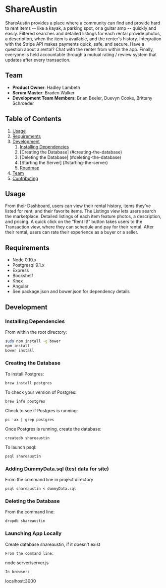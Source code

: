 # ShareAustin

ShareAustin provides a place where a community can find and provide hard to rent items -- like a kayak, a parking spot, or a guitar amp -- quickly and easily. Filtered searches and detailed listings for each rental provide photos, a description, when the item is available, and the renter's history. Integration with the Stripe API makes payments quick, safe, and secure. Have a question about a rental? Chat with the renter from within the app. Finally, everyone is held accountable through a mutual rating / review system that updates after every transaction.

## Team

  - __Product Owner__: Hadley Lambeth
  - __Scrum Master__: Braden Walker
  - __Development Team Members__: Brian Beeler, Duevyn Cooke, Brittany Schroeder

## Table of Contents

1. [Usage](#Usage)
1. [Requirements](#requirements)
1. [Development](#development)
    1. [Installing Dependencies](#installing-dependencies)
    2. [Creating the Database] (#creating-the-database)
    3. [Deleting the Database] (#deleting-the-database)
    4. [Starting the Server] (#starting-the-server)
    1. [Roadmap](#roadmap)
1. [Team](#team)
1. [Contributing](#contributing)

## Usage

   From their Dashboard, users can view their rental history, items they’ve listed for rent, and their favorite items. The Listings view lets users search the marketplace. Detailed listings of each item feature photos, a description, and pricing. A quick click on the “Rent It!” button takes users to the Transaction view, where they can schedule and pay for their rental. After their rental, users can rate their experience as a buyer or a seller.

## Requirements

- Node 0.10.x
- Postgresql 9.1.x
- Express
- Bookshelf
- Knex
- Angular
- See package.json and bower.json for dependency details

## Development

### Installing Dependencies

From within the root directory:

```sh
sudo npm install -g bower
npm install
bower install
```

### Creating the Database
To install Postgres:
```
brew install postgres
```
To check your version of Postgres:
```
brew info postgres
```
Check to see if Postgres is running:
```
ps -ax | grep postgres
```
Once Postgres is running, create the database:
```
createdb shareaustin
```
To launch psql:
```
psql shareaustin
```

### Adding DummyData.sql (test data for site)
From the command line in project directory
```
psql shareaustin < dummyData.sql
```
### Deleting the Database
From the command line:
```
dropdb shareaustin
```

### Launching App Locally

Create database shareaustin, if it doesn't exist
```
From the command line:
```
node server/server.js
```
In browser:
```
localhost:3000

